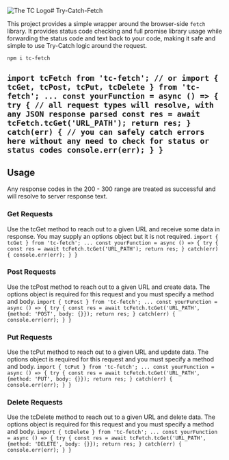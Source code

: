 ![The TC Logo]("./public/Portfolio-Logo.png")# Try-Catch-Fetch

This project provides a simple wrapper around the browser-side `fetch` library. 
It provides status code checking and full promise library usage while forwarding the status code and text back to your code, making it safe and simple to use Try-Catch logic around the request.

`npm i tc-fetch`

`
import tcFetch from 'tc-fetch';
// or
import { tcGet, tcPost, tcPut, tcDelete } from 'tc-fetch';
...
const yourFunction = async () => {
  try {
    // all request types will resolve, with any JSON response parsed
    const res = await tcFetch.tcGet('URL_PATH');
    return res;
  } catch(err) {
    // you can safely catch errors here without any need to check for status or status codes
    console.err(err);
  }
}
`
---
## Usage
Any response codes in the 200 - 300 range are treated as successful and will resolve to server response text.
### Get Requests
Use the tcGet method to reach out to a given URL and receive some data in response. 
You may supply an options object but it is not required. 
`
import { tcGet } from 'tc-fetch';
...
const yourFunction = async () => {
  try {
    const res = await tcFetch.tcGet('URL_PATH');
    return res;
  } catch(err) {
    console.err(err);
  }
}
`
### Post Requests
Use the tcPost method to reach out to a given URL and create data. 
The options object is required for this request and you must specify a method and body.
`
import { tcPost } from 'tc-fetch';
...
const yourFunction = async () => {
  try {
    const res = await tcFetch.tcGet('URL_PATH', {method: 'POST', body: {}});
    return res;
  } catch(err) {
    console.err(err);
  }
}
`
### Put Requests
Use the tcPut method to reach out to a given URL and update data. 
The options object is required for this request and you must specify a method and body.
`
import { tcPut } from 'tc-fetch';
...
const yourFunction = async () => {
  try {
    const res = await tcFetch.tcGet('URL_PATH', {method: 'PUT', body: {}});
    return res;
  } catch(err) {
    console.err(err);
  }
}
`
### Delete Requests
Use the tcDelete method to reach out to a given URL and delete data. 
The options object is required for this request and you must specify a method and body.
`
import { tcDelete } from 'tc-fetch';
...
const yourFunction = async () => {
  try {
    const res = await tcFetch.tcGet('URL_PATH', {method: 'DELETE', body: {}});
    return res;
  } catch(err) {
    console.err(err);
  }
}
`